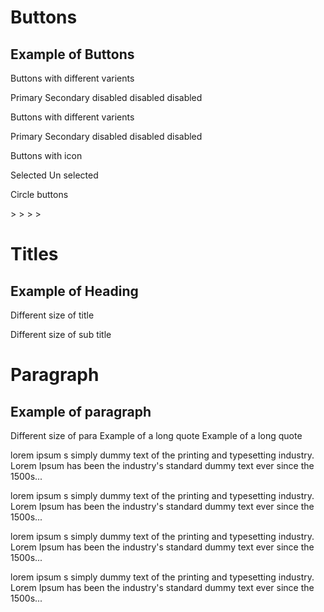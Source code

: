 # Buttons

## Example of Buttons

Buttons with different varients

<DefaultButton varient="primary" size="xl">Primary</DefaultButton>
<DefaultButton varient="secondary" size="xl" >Secondary</DefaultButton>
<DefaultButton varient="disabled" size="lg">disabled</DefaultButton>
<DefaultButton varient="disabled" size="md">disabled</DefaultButton>
<DefaultButton varient="disabled" size="sm">disabled</DefaultButton>

Buttons with different varients

<DefaultButton varient="primary" size="lg">Primary</DefaultButton>
<DefaultButton  varient="secondary" size="lg">Secondary</DefaultButton>
<DefaultButton  varient="disabled" size="lg">disabled</DefaultButton>
<DefaultButton varient="disabled" size="md">disabled</DefaultButton>
<DefaultButton varient="disabled" size="sm">disabled</DefaultButton>

Buttons with icon

<DefaultButton varient="selected" size="sm" >Selected</DefaultButton>
<DefaultButton varient="unselected" size="md" >Un selected</DefaultButton>

Circle buttons

<DefaultButton varient="circle" size="xl" ><span class="icon">></span></DefaultButton>
<DefaultButton varient="circle" size="lg" ><span class="icon">></span></DefaultButton>
<DefaultButton varient="circle" size="md" ><span class="icon">></span></DefaultButton>
<DefaultButton varient="circle" size="sm" ><span class="icon">></span></DefaultButton>

<!-- ## Source Code -->

<!-- <SourceCode>
<<< @/src/components/DefaultButton.vue
</SourceCode> -->

<!-- ## slots

## props -->

# Titles

## Example of Heading

Different size of title

<Title type="heading" size="1">Header Title 1</Title>
<Title type="heading" size="2">Header Title 2</Title>
<Title type="heading" size="3">Header Title 3</Title>
<Title type="heading" size="5">Header Title 4</Title>
<Title type="heading" size="5">Header Title 5</Title>
<Title type="heading" size="6">Header Title 6</Title>
<Title type="heading" size="7">Header Title 7</Title>
<Title type="heading" size="8">Header Title 8</Title>

Different size of sub title

<Title type="subheading" size="1">subtitle 1</Title>
<Title type="subheading" size="2">subtitle 2</Title>
<Title type="subheading" size="3">subtitle 3</Title>

# Paragraph

## Example of paragraph

Different size of para
<Para size="1">Example of a long quote</Para>
<Para size="2">Example of a long quote</Para>


<Para size="3">lorem ipsum s simply dummy text of the printing and typesetting industry. Lorem Ipsum has been the industry's standard dummy text ever since the 1500s...</Para>


<Para size="4">lorem ipsum s simply dummy text of the printing and typesetting industry. Lorem Ipsum has been the industry's standard dummy text ever since the 1500s...</Para>


<Para size="5">lorem ipsum s simply dummy text of the printing and typesetting industry. Lorem Ipsum has been the industry's standard dummy text ever since the 1500s...</Para>


<Para size="6">lorem ipsum s simply dummy text of the printing and typesetting industry. Lorem Ipsum has been the industry's standard dummy text ever since the 1500s...</Para>
